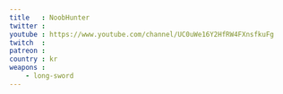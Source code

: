 ```yaml
---
title   : NoobHunter
twitter : 
youtube : https://www.youtube.com/channel/UC0uWe16Y2HfRW4FXnsfkuFg
twitch  : 
patreon : 
country : kr
weapons :
    - long-sword
---
```


